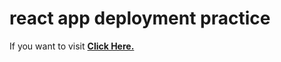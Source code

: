 # react app deployment practice


If you want to visit [**Click Here.**](https://amankashyap004.github.io/react-app-deployment-practice/)
